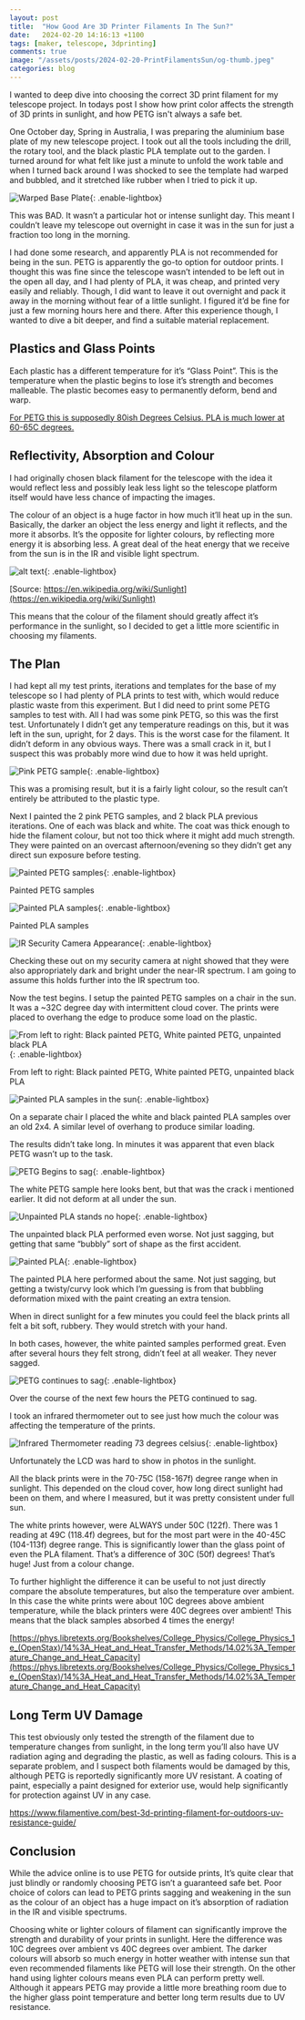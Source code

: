```yaml
---
layout: post
title:  "How Good Are 3D Printer Filaments In The Sun?"
date:   2024-02-20 14:16:13 +1100
tags: [maker, telescope, 3dprinting]
comments: true
image: "/assets/posts/2024-02-20-PrintFilamentsSun/og-thumb.jpeg"
categories: blog
---
```


I wanted to deep dive into choosing the correct 3D print filament for my telescope project. In todays post I show how print color affects the strength of 3D prints in sunlight, and how PETG isn't always a safe bet.

<!--more-->

One October day, Spring in Australia, I was preparing the aluminium base plate of my new telescope project. I took out all the tools including the drill, the rotary tool, and the black plastic PLA template out to the garden. I turned around for what felt like just a minute to unfold the work table and when I turned back around I was shocked to see the template had warped and bubbled, and it stretched like rubber when I tried to pick it up.

![Warped Base Plate](/assets/posts/2024-02-20-PrintFilamentsSun/warped-baseplate.jpeg){: .enable-lightbox}

This was BAD. It wasn’t a particular hot or intense sunlight day. This meant I couldn’t leave my telescope out overnight in case it was in the sun for just a fraction too long in the morning. 

I had done some research, and apparently PLA is not recommended for being in the sun. PETG is apparently the go-to option for outdoor prints. I thought this was fine since the telescope wasn’t intended to be left out in the open all day, and I had plenty of PLA, it was cheap, and printed very easily and reliably. Though, I did want to leave it out overnight and pack it away in the morning without fear of a little sunlight. I figured it’d be fine for just a few morning hours here and there. After this experience though, I wanted to dive a bit deeper, and find a suitable material replacement.

## Plastics and Glass Points

Each plastic has a different temperature for it’s “Glass Point”. This is the temperature when the plastic begins to lose it’s strength and becomes malleable. The plastic becomes easy to permanently deform, bend and warp.

[For PETG this is supposedly 80ish Degrees Celsius. PLA is much lower at 60-65C degrees.](https://3dsolved.com/3d-filament-glass-transition-temperatures/)

## Reflectivity, Absorption and Colour

I had originally chosen black filament for the telescope with the idea it would reflect less and possibly leak less light so the telescope platform itself would have less chance of impacting the images.

The colour of an object is a huge factor in how much it’ll heat up in the sun. Basically, the darker an object the less energy and light it reflects, and the more it absorbs. It’s the opposite for lighter colours, by reflecting more energy it is absorbing less. A great deal of the heat energy that we receive from the sun is in the IR and visible light spectrum.

![alt text](/assets/posts/2024-02-20-PrintFilamentsSun/Untitled.png){: .enable-lightbox}

[Source: https://en.wikipedia.org/wiki/Sunlight](https://en.wikipedia.org/wiki/Sunlight)

This means that the colour of the filament should greatly affect it’s performance in the sunlight, so I decided to get a little more scientific in choosing my filaments.

## The Plan

I had kept all my test prints, iterations and templates for the base of my telescope so I had plenty of PLA prints to test with, which would reduce plastic waste from this experiment. But I did need to print some PETG samples to test with. All I had was some pink PETG, so this was the first test. Unfortunately I didn’t get any temperature readings on this, but it was left in the sun, upright, for 2 days. This is the worst case for the filament. It didn’t deform in any obvious ways. There was a small crack in it, but I suspect this was probably more wind due to how it was held upright.

![Pink PETG sample](/assets/posts/2024-02-20-PrintFilamentsSun/Untitled.jpeg){: .enable-lightbox}

This was a promising result, but it is a fairly light colour, so the result can’t entirely be attributed to the plastic type.

Next I painted the 2 pink PETG samples, and 2 black PLA previous iterations. One of each was black and white. The coat was thick enough to hide the filament colour, but not too thick where it might add much strength. They were painted on an overcast afternoon/evening so they didn’t get any direct sun exposure before testing.

![Painted PETG samples](/assets/posts/2024-02-20-PrintFilamentsSun/Untitled-1.jpeg){: .enable-lightbox}

Painted PETG samples

![Painted PLA samples](/assets/posts/2024-02-20-PrintFilamentsSun/Untitled-2.jpeg){: .enable-lightbox}

Painted PLA samples

![IR Security Camera Appearance](/assets/posts/2024-02-20-PrintFilamentsSun/Untitled-1.png){: .enable-lightbox}

Checking these out on my security camera at night showed that they were also appropriately dark and bright under the near-IR spectrum. I am going to assume this holds further into the IR spectrum too.

Now the test begins. I setup the painted PETG samples on a chair in the sun. It was a ~32C degree day with intermittent cloud cover. The prints were placed to overhang the edge to produce some load on the plastic.

![From left to right: Black painted PETG, White painted PETG, unpainted black PLA](/assets/posts/2024-02-20-PrintFilamentsSun/Untitled-3.jpeg){: .enable-lightbox}

From left to right: Black painted PETG, White painted PETG, unpainted black PLA

![Painted PLA samples in the sun](/assets/posts/2024-02-20-PrintFilamentsSun/Untitled-4.jpeg){: .enable-lightbox}

On a separate chair I placed the white and black painted PLA samples over an old 2x4. A similar level of overhang to produce similar loading.

The results didn’t take long. In minutes it was apparent that even black PETG wasn’t up to the task.

![PETG Begins to sag](/assets/posts/2024-02-20-PrintFilamentsSun/Untitled-1-1.jpeg){: .enable-lightbox}

The white PETG sample here looks bent, but that was the crack i mentioned earlier. It did not deform at all under the sun.

![Unpainted PLA stands no hope](/assets/posts/2024-02-20-PrintFilamentsSun/Untitled-5.jpeg){: .enable-lightbox}

The unpainted black PLA performed even worse. Not just sagging, but getting that same “bubbly” sort of shape as the first accident.

![Painted PLA](/assets/posts/2024-02-20-PrintFilamentsSun/Untitled-1-2.jpeg){: .enable-lightbox}

The painted PLA here performed about the same. Not just sagging, but getting a twisty/curvy look which I’m guessing is from that bubbling deformation mixed with the paint creating an extra tension.

When in direct sunlight for a few minutes you could feel the black prints all felt a bit soft, rubbery. They would stretch with your hand.

In both cases, however, the white painted samples performed great. Even after several hours they felt strong, didn’t feel at all weaker. They never sagged.

![PETG continues to sag](/assets/posts/2024-02-20-PrintFilamentsSun/Untitled-6.jpeg){: .enable-lightbox}

Over the course of the next few hours the PETG continued to sag.

I took an infrared thermometer out to see just how much the colour was affecting the temperature of the prints.

![Infrared Thermometer reading 73 degrees celsius](/assets/posts/2024-02-20-PrintFilamentsSun/Untitled-1-3.jpeg){: .enable-lightbox}

Unfortunately the LCD was hard to show in photos in the sunlight.

All the black prints were in the 70-75C (158-167f) degree range when in sunlight. This depended on the cloud cover, how long direct sunlight had been on them, and where I measured, but it was pretty consistent under full sun.

The white prints however, were ALWAYS under 50C (122f). There was 1 reading at 49C (118.4f) degrees, but for the most part were in the 40-45C (104-113f) degree range. This is significantly lower than the glass point of even the PLA filament. That’s a difference of 30C (50f) degrees! That’s huge! Just from a colour change.

To further highlight the difference it can be useful to not just directly compare the absolute temperatures, but also the temperature over ambient. In this case the white prints were about 10C degrees above ambient temperature, while the black printers were 40C degrees over ambient! This means that the black samples absorbed 4 times the energy!

[https://phys.libretexts.org/Bookshelves/College_Physics/College_Physics_1e_(OpenStax)/14%3A_Heat_and_Heat_Transfer_Methods/14.02%3A_Temperature_Change_and_Heat_Capacity](https://phys.libretexts.org/Bookshelves/College_Physics/College_Physics_1e_(OpenStax)/14%3A_Heat_and_Heat_Transfer_Methods/14.02%3A_Temperature_Change_and_Heat_Capacity)

## Long Term UV Damage

This test obviously only tested the strength of the filament due to temperature changes from sunlight, in the long term you’ll also have UV radiation aging and degrading the plastic, as well as fading colours. This is a separate problem, and I suspect both filaments would be damaged by this, although PETG is reportedly significantly more UV resistant. A coating of paint, especially a paint designed for exterior use, would help significantly for protection against UV in any case.

https://www.filamentive.com/best-3d-printing-filament-for-outdoors-uv-resistance-guide/

## Conclusion

While the advice online is to use PETG for outside prints, It’s quite clear that just blindly or randomly choosing PETG isn’t a guaranteed safe bet. Poor choice of colors can lead to PETG prints sagging and weakening in the sun as the colour of an object has a huge impact on it’s absorption of radiation in the IR and visible spectrums.

Choosing white or lighter colours of filament can significantly improve the strength and durability of your prints in sunlight. Here the difference was 10C degrees over ambient vs 40C degrees over ambient. The darker colours will absorb so much energy in hotter weather with intense sun that even recommended filaments like PETG will lose their strength. On the other hand using lighter colours means even PLA can perform pretty well. Although it appears PETG may provide a little more breathing room due to the higher glass point temperature and better long term results due to UV resistance.